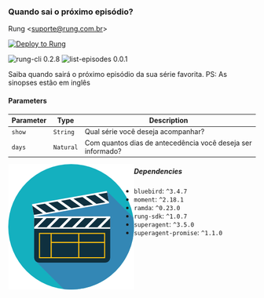 ### Quando sai o próximo episódio?

Rung &lt;suporte@rung.com.br&gt;

[![Deploy to Rung](https://i.imgur.com/uijt57R.png)](https://app.rung.com.br/integration/list-episodes/customize)

![rung-cli 0.2.8](https://img.shields.io/badge/rung--cli-0.2.8-blue.svg?style=flat-square)
![list-episodes 0.0.1](https://img.shields.io/badge/list--episodes-0.0.1-green.svg?style=flat-square)

Saiba quando sairá o próximo episódio da sua série favorita. PS: As sinopses estão em inglês

#### Parameters

|Parameter | Type | Description |
|----------|------|-------------|
| `show` | `String` | Qual série você deseja acompanhar? |
| `days` | `Natural` | Com quantos dias de antecedência você deseja ser informado? |

<img align="left" width="256" src="./icon.png" />

##### Dependencies

- `bluebird`: `^3.4.7`
- `moment`: `^2.18.1`
- `ramda`: `^0.23.0`
- `rung-sdk`: `^1.0.7`
- `superagent`: `^3.5.0`
- `superagent-promise`: `^1.1.0`
